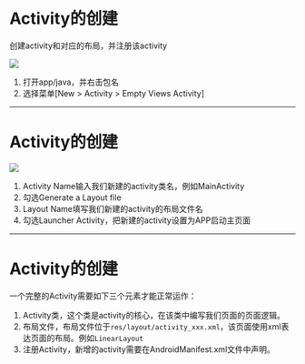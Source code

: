 # Activity的创建
创建activity和对应的布局，并注册该activity

<div class="flex flex-row gap-1">
    <div class="flex flex-1">
        <img src="/activity-create-1.png" />
    </div>
    <div class="flex flex-1">
        <ol>
            <li>打开app/java，并右击包名</li>
            <li>选择菜单[New > Activity > Empty Views Activity]</li>
        </ol>
    </div>
</div>

---

# Activity的创建

<div class="flex flex-row gap-1">
    <div class="flex flex-1">
        <img src="/activity-create-2.png" />
    </div>
    <div class="flex flex-1">
        <ol>
            <li>Activity Name输入我们新建的activity类名，例如MainActivity</li>
            <li>勾选Generate a Layout file</li>
            <li>Layout Name填写我们新建的activity的布局文件名</li>
            <li>勾选Launcher Activity，把新建的activity设置为APP启动主页面</li>
        </ol>
    </div>
</div>

---

# Activity的创建

<p></p>

一个完整的Activity需要如下三个元素才能正常运作：

1. <span class="text-blue-700">Activity类</span>，这个类是activity的核心，在该类中编写我们页面的页面逻辑。
2. <span class="text-blue-700">布局文件</span>，布局文件位于`res/layout/activity_xxx.xml`，该页面使用xml表达页面的布局。例如`LinearLayout`
3. <span class="text-blue-700">注册Activity</span>，新增的activity需要在AndroidManifest.xml文件中声明。